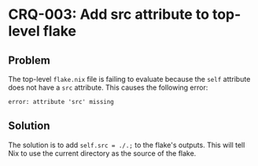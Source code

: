 # CRQ-003: Add src attribute to top-level flake

## Problem

The top-level `flake.nix` file is failing to evaluate because the `self` attribute does not have a `src` attribute. This causes the following error:

```
error: attribute 'src' missing
```

## Solution

The solution is to add `self.src = ./.;` to the flake's outputs. This will tell Nix to use the current directory as the source of the flake.
